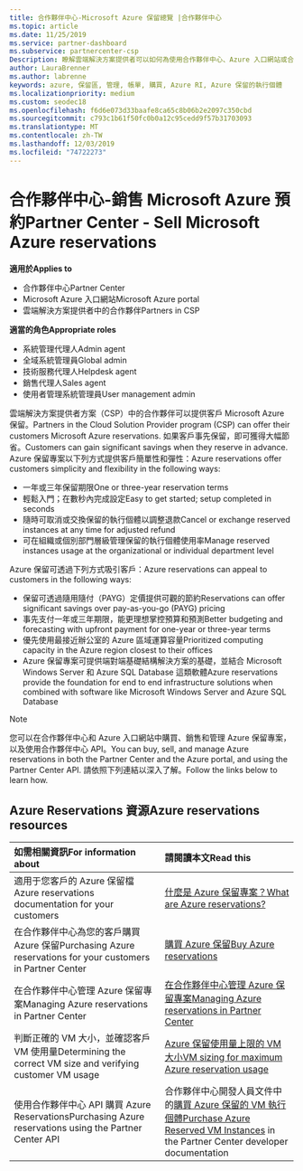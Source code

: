 ```yaml
---
title: 合作夥伴中心-Microsoft Azure 保留總覽 |合作夥伴中心
ms.topic: article
ms.date: 11/25/2019
ms.service: partner-dashboard
ms.subservice: partnercenter-csp
Description: 瞭解雲端解決方案提供者可以如何為使用合作夥伴中心、Azure 入口網站或合作夥伴中心 API 的客戶購買、銷售或管理 Azure 保留。
author: LauraBrenner
ms.author: labrenne
keywords: azure, 保留區, 管理, 帳單, 購買, Azure RI, Azure 保留的執行個體
ms.localizationpriority: medium
ms.custom: seodec18
ms.openlocfilehash: f6d6e073d33baafe8ca65c8b06b2e2097c350cbd
ms.sourcegitcommit: c793c1b61f50fc0b0a12c95cedd9f57b31703093
ms.translationtype: MT
ms.contentlocale: zh-TW
ms.lasthandoff: 12/03/2019
ms.locfileid: "74722273"
---
```

# <a name="partner-center---sell-microsoft-azure-reservations"></a><span data-ttu-id="3b89a-104">合作夥伴中心-銷售 Microsoft Azure 預約</span><span class="sxs-lookup"><span data-stu-id="3b89a-104">Partner Center - Sell Microsoft Azure reservations</span></span>

<!--Maggie, 12/7/18 - Added "Partner Center" to metadata title and H1 title as per Catherine Watson in bug #19868631-->

<span data-ttu-id="3b89a-105">**適用於**</span><span class="sxs-lookup"><span data-stu-id="3b89a-105">**Applies to**</span></span>

- <span data-ttu-id="3b89a-106">合作夥伴中心</span><span class="sxs-lookup"><span data-stu-id="3b89a-106">Partner Center</span></span>
- <span data-ttu-id="3b89a-107">Microsoft Azure 入口網站</span><span class="sxs-lookup"><span data-stu-id="3b89a-107">Microsoft Azure portal</span></span>
- <span data-ttu-id="3b89a-108">雲端解決方案提供者中的合作夥伴</span><span class="sxs-lookup"><span data-stu-id="3b89a-108">Partners in CSP</span></span>

<span data-ttu-id="3b89a-109">**適當的角色**</span><span class="sxs-lookup"><span data-stu-id="3b89a-109">**Appropriate roles**</span></span>

- <span data-ttu-id="3b89a-110">系統管理代理人</span><span class="sxs-lookup"><span data-stu-id="3b89a-110">Admin agent</span></span>
- <span data-ttu-id="3b89a-111">全域系統管理員</span><span class="sxs-lookup"><span data-stu-id="3b89a-111">Global admin</span></span>
- <span data-ttu-id="3b89a-112">技術服務代理人</span><span class="sxs-lookup"><span data-stu-id="3b89a-112">Helpdesk agent</span></span>
- <span data-ttu-id="3b89a-113">銷售代理人</span><span class="sxs-lookup"><span data-stu-id="3b89a-113">Sales agent</span></span>
- <span data-ttu-id="3b89a-114">使用者管理系統管理員</span><span class="sxs-lookup"><span data-stu-id="3b89a-114">User management admin</span></span>

<span data-ttu-id="3b89a-115">雲端解決方案提供者方案（CSP）中的合作夥伴可以提供客戶 Microsoft Azure 保留。</span><span class="sxs-lookup"><span data-stu-id="3b89a-115">Partners in the Cloud Solution Provider program (CSP) can offer their customers Microsoft Azure reservations.</span></span> <span data-ttu-id="3b89a-116">如果客戶事先保留，即可獲得大幅節省。</span><span class="sxs-lookup"><span data-stu-id="3b89a-116">Customers can gain significant savings when they reserve in advance.</span></span> <span data-ttu-id="3b89a-117">Azure 保留專案以下列方式提供客戶簡單性和彈性：</span><span class="sxs-lookup"><span data-stu-id="3b89a-117">Azure reservations offer customers simplicity and flexibility in the following ways:</span></span>

- <span data-ttu-id="3b89a-118">一年或三年保留期限</span><span class="sxs-lookup"><span data-stu-id="3b89a-118">One or three-year reservation terms</span></span>
- <span data-ttu-id="3b89a-119">輕鬆入門；在數秒內完成設定</span><span class="sxs-lookup"><span data-stu-id="3b89a-119">Easy to get started; setup completed in seconds</span></span>
- <span data-ttu-id="3b89a-120">隨時可取消或交換保留的執行個體以調整退款</span><span class="sxs-lookup"><span data-stu-id="3b89a-120">Cancel or exchange reserved instances at any time for adjusted refund</span></span>
- <span data-ttu-id="3b89a-121">可在組織或個別部門層級管理保留的執行個體使用率</span><span class="sxs-lookup"><span data-stu-id="3b89a-121">Manage reserved instances usage at the organizational or individual department level</span></span> 

<span data-ttu-id="3b89a-122">Azure 保留可透過下列方式吸引客戶：</span><span class="sxs-lookup"><span data-stu-id="3b89a-122">Azure reservations can appeal to customers in the following ways:</span></span>

- <span data-ttu-id="3b89a-123">保留可透過隨用隨付（PAYG）定價提供可觀的節約</span><span class="sxs-lookup"><span data-stu-id="3b89a-123">Reservations can offer significant savings over pay-as-you-go (PAYG) pricing</span></span>
- <span data-ttu-id="3b89a-124">事先支付一年或三年期限，能更理想掌控預算和預測</span><span class="sxs-lookup"><span data-stu-id="3b89a-124">Better budgeting and forecasting with upfront payment for one-year or three-year terms</span></span>
- <span data-ttu-id="3b89a-125">優先使用最接近辦公室的 Azure 區域運算容量</span><span class="sxs-lookup"><span data-stu-id="3b89a-125">Prioritized computing capacity in the Azure region closest to their offices</span></span>
- <span data-ttu-id="3b89a-126">Azure 保留專案可提供端對端基礎結構解決方案的基礎，並結合 Microsoft Windows Server 和 Azure SQL Database 這類軟體</span><span class="sxs-lookup"><span data-stu-id="3b89a-126">Azure reservations provide the foundation for end to end infrastructure solutions when combined with software like Microsoft Windows Server and Azure SQL Database</span></span>

>[!NOTE]
> <span data-ttu-id="3b89a-127">您可以在合作夥伴中心和 Azure 入口網站中購買、銷售和管理 Azure 保留專案，以及使用合作夥伴中心 API。</span><span class="sxs-lookup"><span data-stu-id="3b89a-127">You can buy, sell, and manage Azure reservations in both the Partner Center and the Azure portal, and using the Partner Center API.</span></span> <span data-ttu-id="3b89a-128">請依照下列連結以深入了解。</span><span class="sxs-lookup"><span data-stu-id="3b89a-128">Follow the links below to learn how.</span></span>

## <a name="azure-reservations-resources"></a><span data-ttu-id="3b89a-129">Azure Reservations 資源</span><span class="sxs-lookup"><span data-stu-id="3b89a-129">Azure reservations resources</span></span>

|<span data-ttu-id="3b89a-130">**如需相關資訊**</span><span class="sxs-lookup"><span data-stu-id="3b89a-130">**For information about**</span></span>   |<span data-ttu-id="3b89a-131">**請閱讀本文**</span><span class="sxs-lookup"><span data-stu-id="3b89a-131">**Read this**</span></span>    |
|:-----------------------------|:-----------------|
| <span data-ttu-id="3b89a-132">適用于您客戶的 Azure 保留檔</span><span class="sxs-lookup"><span data-stu-id="3b89a-132">Azure reservations documentation for your customers</span></span> | [<span data-ttu-id="3b89a-133">什麼是 Azure 保留專案？</span><span class="sxs-lookup"><span data-stu-id="3b89a-133">What are Azure reservations?</span></span>](https://docs.microsoft.com/azure/billing/billing-save-compute-costs-reservations)
|<span data-ttu-id="3b89a-134">在合作夥伴中心為您的客戶購買 Azure 保留</span><span class="sxs-lookup"><span data-stu-id="3b89a-134">Purchasing Azure reservations for your customers in Partner Center</span></span>   |[<span data-ttu-id="3b89a-135">購買 Azure 保留</span><span class="sxs-lookup"><span data-stu-id="3b89a-135">Buy Azure reservations</span></span>](azure-reservations-buying.md)
|<span data-ttu-id="3b89a-136">在合作夥伴中心管理 Azure 保留專案</span><span class="sxs-lookup"><span data-stu-id="3b89a-136">Managing Azure reservations in Partner Center</span></span> | [<span data-ttu-id="3b89a-137">在合作夥伴中心管理 Azure 保留專案</span><span class="sxs-lookup"><span data-stu-id="3b89a-137">Managing Azure reservations in Partner Center</span></span>](azure-reservations-manage.md)
|<span data-ttu-id="3b89a-138">判斷正確的 VM 大小，並確認客戶 VM 使用量</span><span class="sxs-lookup"><span data-stu-id="3b89a-138">Determining the correct VM size and verifying customer VM usage</span></span>   |[<span data-ttu-id="3b89a-139">Azure 保留使用量上限的 VM 大小</span><span class="sxs-lookup"><span data-stu-id="3b89a-139">VM sizing for maximum Azure reservation usage</span></span>](azure-usage.md)   |
|<span data-ttu-id="3b89a-140">使用合作夥伴中心 API 購買 Azure Reservations</span><span class="sxs-lookup"><span data-stu-id="3b89a-140">Purchasing Azure reservations using the Partner Center API</span></span> | <span data-ttu-id="3b89a-141">合作夥伴中心開發人員文件中的[購買 Azure 保留的 VM 執行個體](https://docs.microsoft.com/partner-center/develop/purchase-azure-reservations)</span><span class="sxs-lookup"><span data-stu-id="3b89a-141">[Purchase Azure Reserved VM Instances](https://docs.microsoft.com/partner-center/develop/purchase-azure-reservations) in the Partner Center developer documentation</span></span>
